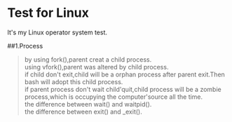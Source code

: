 # Test for Linux
It's my Linux operator system test.

##1.Process
  >by using fork(),parent creat a child process.<br>
  >using vfork(),parent was altered by child process.<br>
  >if child don't exit,child will be a orphan process after parent exit.Then bash will adopt this child process.<br>
  >if parent process don't wait child'quit,child process will be a zombie process,which is occupying the computer'source all the time.<br>
  >the difference between wait() and waitpid().<br>
  >the difference between exit() and _exit().<br>
